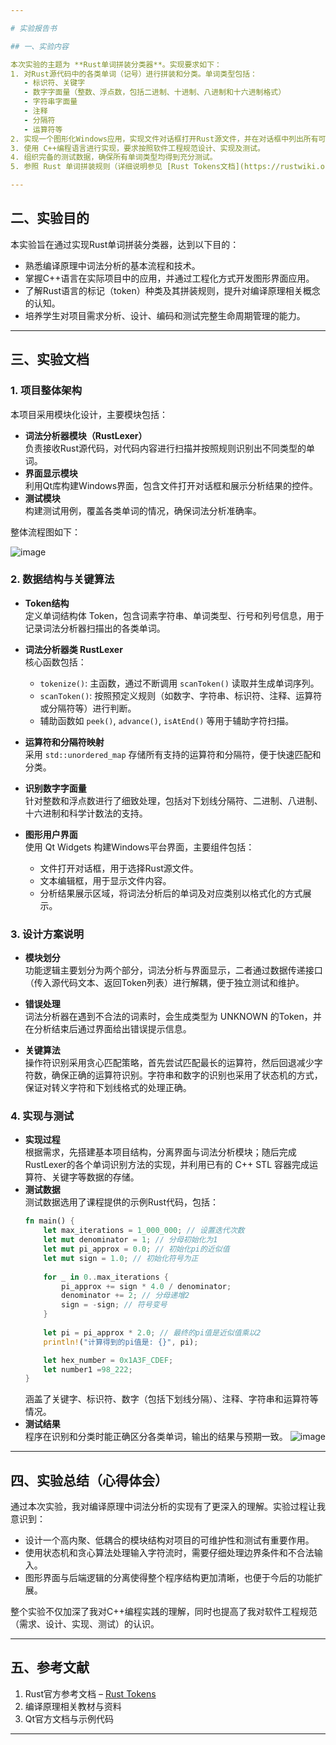 ```yaml
---

# 实验报告书

## 一、实验内容

本次实验的主题为 **Rust单词拼装分类器**。实现要求如下：  
1. 对Rust源代码中的各类单词（记号）进行拼装和分类。单词类型包括：  
   - 标识符、关键字  
   - 数字字面量（整数、浮点数，包括二进制、十进制、八进制和十六进制格式）  
   - 字符串字面量  
   - 注释  
   - 分隔符  
   - 运算符等  
2. 实现一个图形化Windows应用，实现文件对话框打开Rust源文件，并在对话框中列出所有可拼装的单词及其对应分类。  
3. 使用 C++编程语言进行实现，要求按照软件工程规范设计、实现及测试。  
4. 组织完备的测试数据，确保所有单词类型均得到充分测试。  
5. 参照 Rust 单词拼装规则（详细说明参见 [Rust Tokens文档](https://rustwiki.org/zh-CN/reference/tokens.html)）。

---
```


## 二、实验目的

本实验旨在通过实现Rust单词拼装分类器，达到以下目的：  
- 熟悉编译原理中词法分析的基本流程和技术。  
- 掌握C++语言在实际项目中的应用，并通过工程化方式开发图形界面应用。  
- 了解Rust语言的标记（token）种类及其拼装规则，提升对编译原理相关概念的认知。  
- 培养学生对项目需求分析、设计、编码和测试完整生命周期管理的能力。

---

## 三、实验文档

### 1. 项目整体架构

本项目采用模块化设计，主要模块包括：  
- **词法分析器模块（RustLexer）**  
  负责接收Rust源代码，对代码内容进行扫描并按照规则识别出不同类型的单词。  
- **界面显示模块**  
  利用Qt库构建Windows界面，包含文件打开对话框和展示分析结果的控件。  
- **测试模块**  
  构建测试用例，覆盖各类单词的情况，确保词法分析准确率。

整体流程图如下：

![image](https://github.com/user-attachments/assets/9a3a20f5-993d-4510-ab74-ae7267d0d28d)


### 2. 数据结构与关键算法

- **Token结构**  
  定义单词结构体 Token，包含词素字符串、单词类型、行号和列号信息，用于记录词法分析器扫描出的各类单词。

- **词法分析器类 RustLexer**  
  核心函数包括：  
  - `tokenize()`: 主函数，通过不断调用 `scanToken()` 读取并生成单词序列。  
  - `scanToken()`: 按照预定义规则（如数字、字符串、标识符、注释、运算符或分隔符等）进行判断。  
  - 辅助函数如 `peek()`, `advance()`, `isAtEnd()` 等用于辅助字符扫描。  

- **运算符和分隔符映射**  
  采用 `std::unordered_map` 存储所有支持的运算符和分隔符，便于快速匹配和分类。

- **识别数字字面量**  
  针对整数和浮点数进行了细致处理，包括对下划线分隔符、二进制、八进制、十六进制和科学计数法的支持。

- **图形用户界面**  
  使用 Qt Widgets 构建Windows平台界面，主要组件包括：  
  - 文件打开对话框，用于选择Rust源文件。  
  - 文本编辑框，用于显示文件内容。  
  - 分析结果展示区域，将词法分析后的单词及对应类别以格式化的方式展示。

### 3. 设计方案说明

- **模块划分**  
  功能逻辑主要划分为两个部分，词法分析与界面显示，二者通过数据传递接口（传入源代码文本、返回Token列表）进行解耦，便于独立测试和维护。  

- **错误处理**  
  词法分析器在遇到不合法的词素时，会生成类型为 UNKNOWN 的Token，并在分析结束后通过界面给出错误提示信息。

- **关键算法**  
  操作符识别采用贪心匹配策略，首先尝试匹配最长的运算符，然后回退减少字符数，确保正确的运算符识别。字符串和数字的识别也采用了状态机的方式，保证对转义字符和下划线格式的处理正确。

### 4. 实现与测试

- **实现过程**  
  根据需求，先搭建基本项目结构，分离界面与词法分析模块；随后完成RustLexer的各个单词识别方法的实现，并利用已有的 C++ STL 容器完成运算符、关键字等数据的存储。  
- **测试数据**  
  测试数据选用了课程提供的示例Rust代码，包括：  
  ```rust
  fn main() {
      let max_iterations = 1_000_000; // 设置迭代次数
      let mut denominator = 1; // 分母初始化为1
      let mut pi_approx = 0.0; // 初始化pi的近似值
      let mut sign = 1.0; // 初始化符号为正
       
      for _ in 0..max_iterations {
          pi_approx += sign * 4.0 / denominator;
          denominator += 2; // 分母递增2
          sign = -sign; // 符号变号
      }
       
      let pi = pi_approx * 2.0; // 最终的pi值是近似值乘以2
      println!("计算得到的pi值是: {}", pi);
  
      let hex_number = 0x1A3F_CDEF;
      let number1 =98_222;
  }
  ```
  涵盖了关键字、标识符、数字（包括下划线分隔）、注释、字符串和运算符等情况。  
- **测试结果**  
  程序在识别和分类时能正确区分各类单词，输出的结果与预期一致。
  ![image](https://github.com/user-attachments/assets/67847408-3101-44ee-b64c-1fe39cdfd3fe)

---

## 四、实验总结（心得体会）

通过本次实验，我对编译原理中词法分析的实现有了更深入的理解。实验过程让我意识到：  
- 设计一个高内聚、低耦合的模块结构对项目的可维护性和测试有重要作用。  
- 使用状态机和贪心算法处理输入字符流时，需要仔细处理边界条件和不合法输入。  
- 图形界面与后端逻辑的分离使得整个程序结构更加清晰，也便于今后的功能扩展。  

整个实验不仅加深了我对C++编程实践的理解，同时也提高了我对软件工程规范（需求、设计、实现、测试）的认识。

---

## 五、参考文献

1. Rust官方参考文档 – [Rust Tokens](https://rustwiki.org/zh-CN/reference/tokens.html)  
2. 编译原理相关教材与资料  
3. Qt官方文档与示例代码

---
